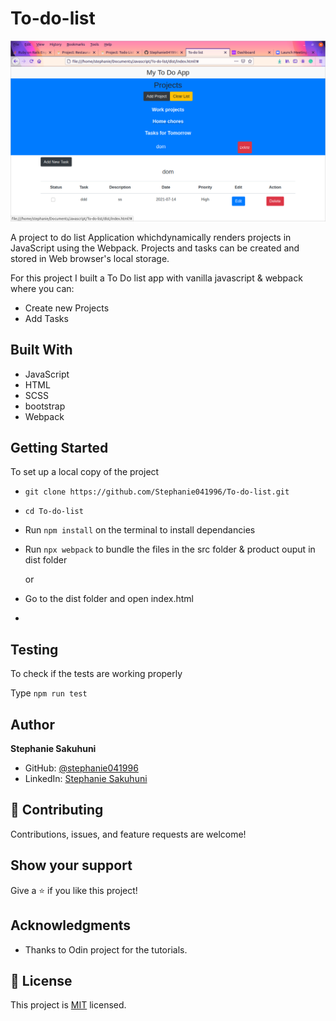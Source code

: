 # To-do-list
![screenshot](./screenshot.png)

A project to do list Application whichdynamically renders projects in JavaScript using the Webpack. Projects and tasks can be created and stored in Web browser's local storage.

For this project I built a To Do list app with vanilla javascript & webpack where you can:

- Create new Projects
- Add Tasks

## Built With

- JavaScript
- HTML
- SCSS
- bootstrap
- Webpack

## Getting Started

To set up a local copy of the project

- `git clone https://github.com/Stephanie041996/To-do-list.git`
- `cd To-do-list`
- Run `npm install` on the terminal to install dependancies
- Run `npx webpack` to bundle the files in the src folder & product ouput in dist folder

  or

- Go to the dist folder and open index.html
- 
## Testing

To check if the tests are working properly

Type `npm run test`

## Author

**Stephanie Sakuhuni**

- GitHub: [@stephanie041996](https://github.com/Stephanie041996)
- LinkedIn: [Stephanie Sakuhuni](www.linkedin.com/in/stephanie-michelle-sakuhuni) 


## 🤝 Contributing

Contributions, issues, and feature requests are welcome!

## Show your support

Give a ⭐️ if you like this project!

## Acknowledgments

- Thanks to Odin project for the tutorials.

## 📝 License

This project is [MIT](LICENSE) licensed.
